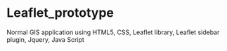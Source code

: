 # Leaflet_prototype
Normal GIS application using HTML5, CSS, Leaflet library, Leaflet sidebar plugin, Jquery, Java Script
